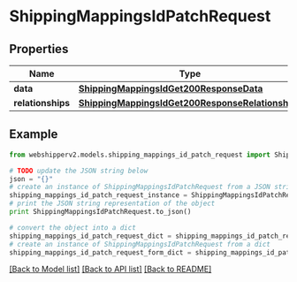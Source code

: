 # ShippingMappingsIdPatchRequest


## Properties
Name | Type | Description | Notes
------------ | ------------- | ------------- | -------------
**data** | [**ShippingMappingsIdGet200ResponseData**](ShippingMappingsIdGet200ResponseData.md) |  | [optional] 
**relationships** | [**ShippingMappingsIdGet200ResponseRelationships**](ShippingMappingsIdGet200ResponseRelationships.md) |  | [optional] 

## Example

```python
from webshipperv2.models.shipping_mappings_id_patch_request import ShippingMappingsIdPatchRequest

# TODO update the JSON string below
json = "{}"
# create an instance of ShippingMappingsIdPatchRequest from a JSON string
shipping_mappings_id_patch_request_instance = ShippingMappingsIdPatchRequest.from_json(json)
# print the JSON string representation of the object
print ShippingMappingsIdPatchRequest.to_json()

# convert the object into a dict
shipping_mappings_id_patch_request_dict = shipping_mappings_id_patch_request_instance.to_dict()
# create an instance of ShippingMappingsIdPatchRequest from a dict
shipping_mappings_id_patch_request_form_dict = shipping_mappings_id_patch_request.from_dict(shipping_mappings_id_patch_request_dict)
```
[[Back to Model list]](../README.md#documentation-for-models) [[Back to API list]](../README.md#documentation-for-api-endpoints) [[Back to README]](../README.md)


